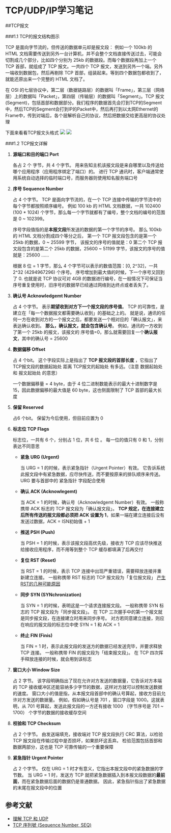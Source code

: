 # TCP/UDP/IP学习笔记

##TCP报文

###1.1 TCP的报文结构图示

TCP 是面向字节流的，但传送的数据单元却是报文段：
例如一个 100kb 的 HTML 文档需要传送到另外一台计算机，并不会整个文档直接传送过去，可能会切割成几个部分，比如四个分别为 25kb 的数据段。而每个数据段再加上一个 TCP 首部，就组成了 TCP 报文。一共四个 TCP 报文，发送到另外一个端。另外一端收到数据包，然后再剔除 TCP 首部，组装起来。等到四个数据包都收到了，就能还原出来一个完整的 HTML 文档了。

在 OSI 的七层协议中，第二层（数据链路层）的数据叫「Frame」，第三层（网络层）上的数据叫「Packet」，第四层（传输层）的数据叫「Segment」。TCP 报文 (Segment)，包括首部和数据部分。我们程序的数据首先会打到TCP的Segment中，然后TCP的Segment会打到IP的Packet中，然后再打到以太网Ethernet的Frame中，传到对端后，各个层解析自己的协议，然后把数据交给更高层的协议处理

下面来看看TCP报文头格式
![](https://coolshell.cn/wp-content/uploads/2014/05/TCP-Header-01.jpg)
![](https://s3.notfalse.net/wp-content/uploads/2017/03/12013524/TCP-Header-Format-SEQ.png)

###1.2 TCP报文详解

1. **源端口和目的端口 Port**

   各占 2 个 字节，共 4 个字节。
   用来告知主机该报文段是来自哪里以及传送给哪个应用程序（应用程序绑定了端口）的。
   进行 TCP 通讯时，客户端通常使用系统自动选择的临时端口号，而服务器则使用知名服务端口号

2. **序号 Sequence Number**

   占 4 个字节。
   TCP 是面向字节流的，在一个 TCP 连接中传输的字节流中的每个字节都按照顺序编号。
   例如 100 kb 的 HTML 文档数据，一共 102400 (100 * 1024) 个字节，那么每一个字节就都有了编号，整个文档的编号的范围是 0 ~ 102399。

   序号字段值指的是**本报文段**所发送的数据的第一个字节的序号。
   那么 100kb 的 HTML 文档分割成四个等分之后，
   第一个 TCP 报文段包含的是第一个 25kb 的数据，0 ~ 25599 字节， 该报文的序号的值就是：0
   第二个 TCP 报文段包含的是第二个 25kb 的数据，25600 ~ 51199 字节，该报文的序号的值就是：25600
   ......

   根据 8 位 = 1 字节，那么 4 个字节可以表示的数值范围：[0, 2^32]，一共 2^32 (4294967296) 个序号。
   序号增加到最大值的时候，下一个序号又回到了 0.
   也就是说 TCP 协议可对 4GB 的数据进行编号，在一般情况下可保证当序号重复使用时，旧序号的数据早已经通过网络到达终点或者丢失了。

3. **确认号 Acknowledgemt Number**

   占 4 个字节。
   表示**期望收到对方下一个报文段的序号值**。
   TCP 的可靠性，是建立在「每一个数据报文都需要确认收到」的基础之上的。
   就是说，通讯的任何一方在收到对方的一个报文之后，都要发送一个相对应的「确认报文」，来表达确认收到。
   **那么，确认报文，就会包含确认号**。
   例如，通讯的一方收到了第一个 25kb 的报文，该报文的 序号值=0，那么就需要回复一个**确认报文**，其中的确认号 = 25600

4. **数据偏移 Offset**

   占 4 个bit。
   这个字段实际上是指出了 **TCP 报文段的首部长度** ，它指出了 TCP报文段的数据起始处 距离 TCP报文的起始处 有多远。（注意 数据起始处 和 报文起始处 的意思）

   一个数据偏移量 = 4 byte，由于 4 位二进制数能表示的最大十进制数字是 15，因此数据偏移的最大值是 60 byte，这也侧面限制了 TCP 首部的最大长度

5. **保留 Reserved**

   占6 个bit。
   保留为今后使用，但目前应置为 0

6. **标志位 TCP Flags**

   标志位，一共有 6 个，分别占 1 位，共 6 位 。
   每一位的值只有 0 和 1，分别表达不同意思

   - **紧急 URG (Urgent)**

     当 URG = 1 的时候，表示紧急指针（Urgent Pointer）有效。
     它告诉系统此报文段中有紧急数据，应尽快传送，而不要按原来的排队顺序来传送。
     URG 要与首部中的 紧急指针 字段配合使用

   - **确认 ACK (Acknowlegemt)**

     当 ACK = 1 的时候，确认号（Acknowledgemt Number）有效。
     一般称携带 ACK 标志的 TCP 报文段为「确认报文段」。
     **TCP 规定，在连接建立后所有传送的报文段都必须把 ACK 设置为 1**，如果一端在建立连接后没有发送过数据，ACK = ISN初始值 + 1

   - **推送 PSH (Push)**

     当 PSH = 1 的时候，表示该报文段高优先级，接收方 TCP 应该尽快推送给接收应用程序，而不用等到整个 TCP 缓存都填满了后再交付

   - **复位 RST (Reset)**

     当 RST = 1 的时候，表示 TCP 连接中出现严重错误，需要释放连接并重新建立连接。
     一般称携带 RST 标志的 TCP 报文段为「复位报文段」
     [产生RST的几种可能原因](https://my.oschina.net/costaxu/blog/127394)

   - **同步 SYN (SYNchronization)**

     当 SYN = 1 的时候，表明这是一个请求连接报文段。
     一般称携带 SYN 标志的 TCP 报文段为「同步报文段」。
     在 TCP 三次握手中的第一个报文就是同步报文段，在连接建立时用来同步序号。
     对方若同意建立连接，则应在响应的报文段的标志位中使 SYN = 1 和 ACK = 1

   - **终止 FIN (Finis)**

     当 FIN = 1 时，表示此报文段的发送方的数据已经发送完毕，并要求释放 TCP 连接。
     一般称携带 FIN 的报文段为「结束报文段」。
     在 TCP 四次挥手释放连接的时候，就会用到该标志

7. **窗口大小 Window Size**

   占 2 字节。
   该字段明确指出了现在允许对方发送的数据量，它告诉对方本端的 TCP 接收缓冲区还能容纳多少字节的数据，这样对方就可以控制发送数据的速度。
   窗口大小的值是指，从本报文段首部中的确认号算起，接收方目前允许对方发送的数据量。
   例如，假如确认号是 701 ，窗口字段是 1000。这就表明，从 701 号算起，发送此报文段的一方还有接收 1000 （字节序号是 701 ~ 1700） 个字节的数据的接收缓存空间

8. **校验和 TCP Checksum**

   占 2 个字节。
   由发送端填充，接收端对 TCP 报文段执行 CRC 算法，以检验 TCP 报文段在传输过程中是否损坏，如果损坏这丢弃。
   检验范围包括首部和数据两部分，这也是 TCP 可靠传输的一个重要保障

9. **紧急指针 Urgent Pointer** 

   占 2 个字节。
   仅在 URG = 1 时才有意义，它指出本报文段中的紧急数据的字节数。
   当 URG = 1 时，发送方 TCP 就把紧急数据插入到本报文段数据的**最前面**，而在紧急数据后面的数据仍是普通数据。
   因此，紧急指针指出了紧急数据的末尾在报文段中的位置
   
## 参考文献

- [理解 TCP 和 UDP](https://jerryc8080.gitbooks.io/understand-tcp-and-udp/content/chapter1.html)
- [TCP 序列號 (Sequence Number, SEQ)](https://notfalse.net/26/tcp-seq)

